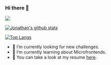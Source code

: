 ### Hi there 👋

<a href="https://www.linkedin.com/in/jonathanrodriguezvaca/"><img src="https://img.shields.io/badge/-LinkedIn-0072b1?style=flat-square&logo=linkedin&logoColor=white"/></a> 

[![Jonathan's github stats](https://github-readme-stats.vercel.app/api?username=jrodva&count_private=true&theme=radical)](https://github.com/jrodva)

[![Top Langs](https://github-readme-stats.vercel.app/api/top-langs/?username=jrodva&layout=compact)](https://github.com/anuraghazra/github-readme-stats)

- 🔭 I’m currently looking for new challenges.
- 🌱 I’m currently learning about Microfrontends.
- 📝 You can take a look at my resume [here](https://drive.google.com/file/d/14luOjBWnoWNf5JKcmVUsVcn8tKa-N1z9/view?usp=sharing).

